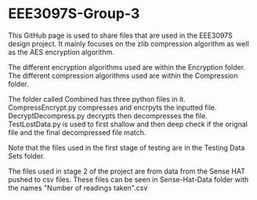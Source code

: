# EEE3097S-Group-3
This GitHub page is used to share files that are used in the EEE3097S design project. It mainly focuses on the zlib compression algorithm as well as the AES encryption algorithm.

The different encryption algorithms used are within the Encryption folder. The different compression algorithms used are within the Compression folder.

The folder called Combined has three python files in it. CompressEncrypt.py compresses and encrpyts the inputted file. DecryptDecompress.py decrypts then decompresses the file. TestLostData.py is used to first shallow and then deep check if the orignal file and the final decompressed file match.

Note that the files used in the first stage of testing are in the Testing Data Sets folder.

The files used in stage 2 of the project are from data from the Sense HAT pushed to csv files. These files can be seen in Sense-Hat-Data folder with the names "Number of readings taken".csv
